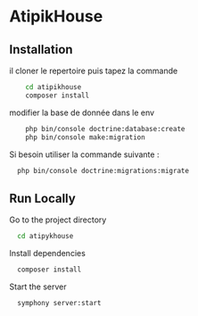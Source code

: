 
# AtipikHouse





## Installation

il cloner le repertoire puis tapez la commande 

```bash
    cd atipikhouse 
    composer install
```


modifier la base de donnée dans le env 

```bash
    php bin/console doctrine:database:create
    php bin/console make:migration
```


Si besoin utiliser la commande suivante :
```bash
  php bin/console doctrine:migrations:migrate
```


## Run Locally


Go to the project directory

```bash
  cd atipykhouse
```

Install dependencies

```bash
  composer install
```

Start the server

```bash
  symphony server:start
```

